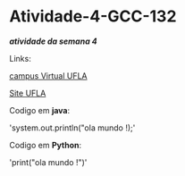 # Atividade-4-GCC-132
***atividade da semana 4***

Links:

[campus Virtual UFLA](https://campusvirtual.ufla.br/site_campus/ "Campus virtual")

[Site UFLA](www.ufla.br/ "UFLA")

Codigo em **java**:

'system.out.println("ola mundo !);'

Codigo em **Python**:

'print("ola mundo !")'
